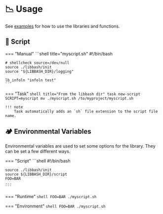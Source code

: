 # :chart_with_downwards_trend: Usage

See [examples][1] for how to use the libraries and functions.

## :scroll: Script

=== "Manual"
    ```shell title="myscript.sh"
    #!/bin/bash

    # shellcheck source=/dev/null
    source ./libbash/init
    source "${LIBBASH_DIR}/logging"

    lb_infoln "infoln test"
    ```

=== "Task"
    ```shell title="From the libbash dir"
    task new-script SCRIPT=myscript
    mv ./myscript.sh /to/myproject/myscript.sh
    ```

    !!! note
        Task automatically adds an `sh` file extension to the script file name.

## :camping: Environmental Variables

Environmental variables are used to set some options for the library. They can be set a few different ways.

=== "Script"
    ```shell
    #!/bin/bash

    source ./libbash/init
    source ${LIBBASH_DIR}/script
    FOO=BAR
    ...
    ```

=== "Runtime"
    ```shell
    FOO=BAR ./myscript.sh
    ```
    
=== "Environment"
    ```shell
    FOO=BAR
    ./myscript.sh
    ```

[1]: <https://github.com/nicholaswilde/libbash/tree/main/examples>
